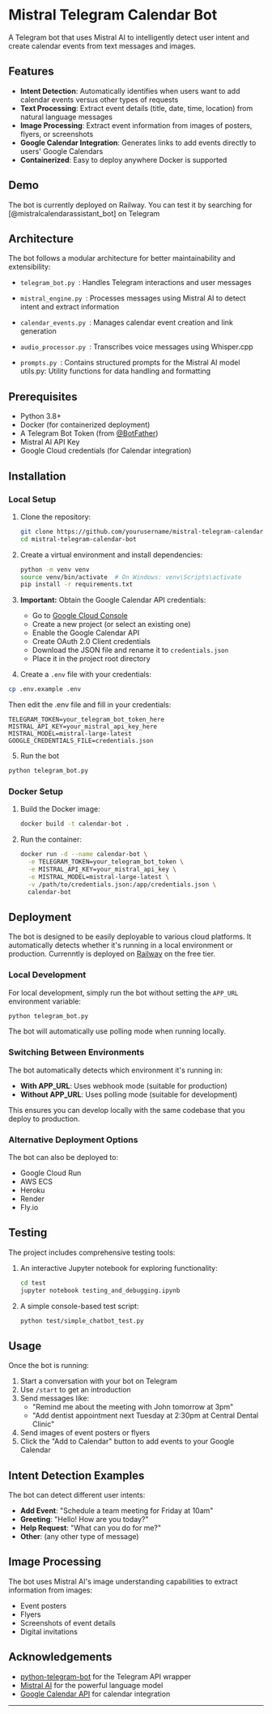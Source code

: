 # Mistral Telegram Calendar Bot

A Telegram bot that uses Mistral AI to intelligently detect user intent and create calendar events from text messages and images.

## Features

- **Intent Detection**: Automatically identifies when users want to add calendar events versus other types of requests
- **Text Processing**: Extract event details (title, date, time, location) from natural language messages
- **Image Processing**: Extract event information from images of posters, flyers, or screenshots
- **Google Calendar Integration**: Generates links to add events directly to users' Google Calendars
- **Containerized**: Easy to deploy anywhere Docker is supported

## Demo
The bot is currently deployed on Railway. You can test it by searching for [@mistralcalendarassistant_bot] on Telegram

## Architecture

The bot follows a modular architecture for better maintainability and extensibility:

- ```telegram_bot.py ```: Handles Telegram interactions and user messages
- ```mistral_engine.py ```: Processes messages using Mistral AI to detect intent and extract information

-  ```calendar_events.py ```: Manages calendar event creation and link generation
-  ```audio_processor.py ```: Transcribes voice messages using Whisper.cpp
-  ```prompts.py ```: Contains structured prompts for the Mistral AI model
utils.py: Utility functions for data handling and formatting

## Prerequisites

- Python 3.8+
- Docker (for containerized deployment)
- A Telegram Bot Token (from [@BotFather](https://t.me/botfather))
- Mistral AI API Key
- Google Cloud credentials (for Calendar integration)

## Installation

### Local Setup

1. Clone the repository:
   ```bash
   git clone https://github.com/yourusername/mistral-telegram-calendar-bot.git
   cd mistral-telegram-calendar-bot
   ```

2. Create a virtual environment and install dependencies:
   ```bash
   python -m venv venv
   source venv/bin/activate  # On Windows: venv\Scripts\activate
   pip install -r requirements.txt
   ```

3. **Important:** Obtain the Google Calendar API credentials:
   - Go to [Google Cloud Console](https://console.cloud.google.com/)
   - Create a new project (or select an existing one)
   - Enable the Google Calendar API
   - Create OAuth 2.0 Client credentials
   - Download the JSON file and rename it to `credentials.json`
   - Place it in the project root directory

4. Create a `.env` file with your credentials:
  ```bash
  cp .env.example .env
   ```

   Then edit the .env file and fill in your credentials:

   ```
   TELEGRAM_TOKEN=your_telegram_bot_token_here
   MISTRAL_API_KEY=your_mistral_api_key_here
   MISTRAL_MODEL=mistral-large-latest
   GOOGLE_CREDENTIALS_FILE=credentials.json
   ```

5. Run the bot
  ```bash
  python telegram_bot.py
   ```

### Docker Setup

1. Build the Docker image:
   ```bash
   docker build -t calendar-bot .
   ```

2. Run the container:
   ```bash
   docker run -d --name calendar-bot \
     -e TELEGRAM_TOKEN=your_telegram_bot_token \
     -e MISTRAL_API_KEY=your_mistral_api_key \
     -e MISTRAL_MODEL=mistral-large-latest \
     -v /path/to/credentials.json:/app/credentials.json \
     calendar-bot
   ```

## Deployment

The bot is designed to be easily deployable to various cloud platforms. It automatically detects whether it's running in a local environment or production.
Currenntly is deployed on [Railway](https://railway.app/) on the free tier.

### Local Development

For local development, simply run the bot without setting the `APP_URL` environment variable:

```bash
python telegram_bot.py
```

The bot will automatically use polling mode when running locally.

### Switching Between Environments

The bot automatically detects which environment it's running in:

- **With APP_URL**: Uses webhook mode (suitable for production)
- **Without APP_URL**: Uses polling mode (suitable for development)

This ensures you can develop locally with the same codebase that you deploy to production.


### Alternative Deployment Options

The bot can also be deployed to:
- Google Cloud Run
- AWS ECS
- Heroku
- Render
- Fly.io

## Testing

The project includes comprehensive testing tools:

1. An interactive Jupyter notebook for exploring functionality:
   ```bash
   cd test
   jupyter notebook testing_and_debugging.ipynb
   ```

2. A simple console-based test script:
   ```bash
   python test/simple_chatbot_test.py
   ```

## Usage

Once the bot is running:

1. Start a conversation with your bot on Telegram
2. Use `/start` to get an introduction
3. Send messages like:
   - "Remind me about the meeting with John tomorrow at 3pm"
   - "Add dentist appointment next Tuesday at 2:30pm at Central Dental Clinic"
4. Send images of event posters or flyers
5. Click the "Add to Calendar" button to add events to your Google Calendar

## Intent Detection Examples

The bot can detect different user intents:

- **Add Event**: "Schedule a team meeting for Friday at 10am"
- **Greeting**: "Hello! How are you today?"
- **Help Request**: "What can you do for me?"
- **Other**: (any other type of message)

## Image Processing

The bot uses Mistral AI's image understanding capabilities to extract information from images:
- Event posters
- Flyers
- Screenshots of event details
- Digital invitations

## Acknowledgements

- [python-telegram-bot](https://github.com/python-telegram-bot/python-telegram-bot) for the Telegram API wrapper
- [Mistral AI](https://mistral.ai/) for the powerful language model
- [Google Calendar API](https://developers.google.com/calendar) for calendar integration

---

